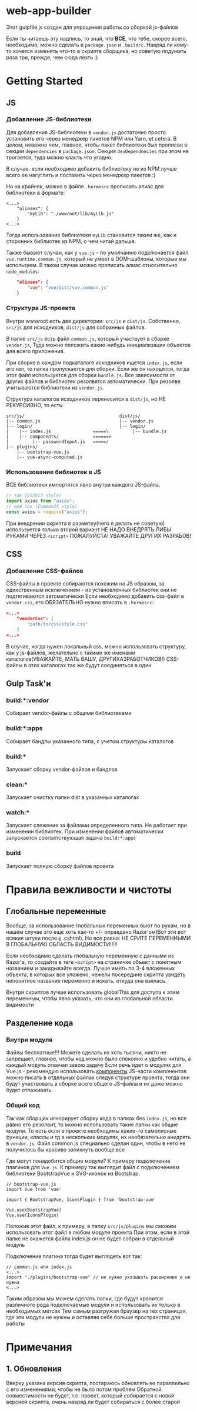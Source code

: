 # web-app-builder

Этот gulpfile.js создан для упрощения работы со сборкой js-файлов

Если ты читаешь эту надпись, то знай, что **ВСЕ**, что тебе, скорее всего, необходимо, можно сделать в `package.json` и `.buildrc`.
Навряд ли кому-то хочется изменять что-то в скрипте сборщика, но советую подумать раза три, прежде, чем сюда лезть :)

# Getting Started
## JS
### Добавление JS-библиотеки
Для добавления JS-библиотеки в `vendor.js` достаточно просто установить его через менеджер пакетов NPM или Yarn, et cetera.
В целом, неважно чем, главное, чтобы пакет библиотеки был прописан в секции `dependencies` в `package.json`.
Секция `devDependencies` при этом не трогается, туда можно класть что угодно.

В случае, если необходимо добавить библиотеку не из NPM лучше всего ее нагуглить и поставить через менеджер пакетов :)

Но на крайняк, можно в файле `.hermesrc` прописать алиас для библиотеки в формате:
```json:
<...>
    "aliases": {
        "myLib": "./wwwroot/lib/myLib.js"
    }
<...>
```

Тогда использование библиотеки `myLib` становится таким же, как и сторонних библиотек из NPM, о чем читай дальше.

Также бывают случаи, как у `vue.js` - по умолчанию подключается файл `vue.runtime.common.js`, который не умеет в DOM-шаблоны, которые мы используем.
В таком случае можно прописать алиас относительно `node_modules`:
```json
    "aliases": {
        "vue": "vue/dist/vue.common.js"
    }
```

### Структура JS-проекта
Внутри wwwroot есть две директории: `src/js` и `dist/js`. Собственно, `src/js` для исходников, `dist/js` для собранных файлов.

В папке `src/js` есть файл `common.js`, который участвует в сборке `vendor.js`, Туда можно положить какие-нибудь инициализации объектов для всего приложения.

При сборке в каждом подкаталоге исходников ищется `index.js`, если его нет, то папка пропускается для сборки.
Если же он находится, тогда этот файл используется для сборки `bundle.js`.
Все зависимости от других файлов и библиотек резолвятся автоматически.
При резолве учитываются библиотеки из `vendor.js`.

Структура каталогов исходников переносится в `dist/js`, но НЕ РЕКУРСИВНО, то есть:
```
src/js/                                    dist/js/
|-- common.js                              |-- vendor.js
|-- login/                                 |-- login/
|    |-- index.js                =====\         |-- bundle.js
|    |-- components/             ======> 
|         |-- passwordInput.js   =====/
|-- plugins/
    |-- bootstrap-vue.js
    |-- vue-async-computed.js
```

### Использование библиотек в JS
ВСЕ библиотеки импортятся явно внутри каждого JS-файла.

```index.js
// так (ES2015 style)
import axios from "axios";
// или так (CommonJS style)
const axios = require("axios");
```

При внедрении скрипта в разметку(чего я делать не советую) используется только второй вариант
НЕ НАДО ВНЕДРЯТЬ ЛИБЫ РУКАМИ ЧЕРЕЗ `<script>` ПОЖАЛУЙСТА! УВАЖАЙТЕ ДРУГИХ РАЗРАБОВ!

## CSS
### Добавление CSS-файлов
CSS-файлы в проекте собираются похожим на JS образом, за единственным исключением - из установленных библиотек они не подтягиваются автоматически
Если необходимо добавить css-файл в `vendor.css`, его ОБЯЗАТЕЛЬНО нужно вписать в `.hermesrc`:
```json
<...>
    "vendorCss": [
        "path/to/css/style.css"
    ]
<...>

```

В случае, когда нужен локальный css, можно использовать структуру, как у js-файлов, желательно с такими же именами каталогов(УВАЖАЙТЕ, МАТЬ ВАШУ, ДРУГИХАЗРАБОТЧИКОВ!)
CSS-файлы в этих каталогах так же будут соединяться в один

## Gulp Task'и
### build:*:vendor
Собирает vendor-файлы с общими библиотеками

### build:*:apps
Собирает бандлы указанного типа, с учетом структуры каталогов

### build:*
Запускает сборку vendor-файлов и бандлов

### clean:*
Запускает очистку папки dist в указанных каталогах

### watch:*
Запускает слежение за файлами определенного типа. Не работает при изменении библиотек. При изменении файлов автоматически запускается соответствующая задача `build:*:apps`

### build
Запускает полную сборку файлов проекта

# Правила вежливости и чистоты
## Глобальные переменные
Вообще, за использование глобальных переменных бьют по рукам, но в нашем случае это еще хоть как-то +/- оправдано Razor'ом(Вот эти вот всякие штуки после `@` .cshtml).
Но все равно: НЕ СРИТЕ ПЕРЕМЕННЫМИ В ГЛОБАЛЬНУЮ ОБЛАСТЬ ВИДИМОСТИ!!!!!

Если необходимо сделать глобальную переменную с данными из Razor'а, то создайте в теге `<script>` на страничке объект с понятным названием и закидывайте всегда.
Лучше иметь по 3-4 вложенных объекта, в которых все уложено, нежели посередине скрипта увидеть непонятное название переменно и искать, откуда она взялась.

Внутри скриптов лучше использовать globalThis для доступа к этим переменным, чтобы явно указать, что они из глобальной области видимости

## Разделение кода
### Внутри модуля
Файлы бесплатные!!! Можете сделать их хоть тысячи, никто не запрещает, главное, чтобы код можно было спокойно и удобно читать, а каждый модуль отвечал завою задачу
Если речь идет о модулях для Vue.js - рекомендую использовать [компоненты](https://tfs.hermesrussia.ru/DefaultCollection/Core-Repositories/_wiki/wikisore-Repositories.wiki?wikiVersion=GBwikiMaster&pagePath=%2F%D0%91%D0%B8%D0%B1%D0%BB%D0%B8%D0%BE%D1%82%D0%B5%D0%BA%D0%B8%2FVues%20%D0%BA%D0%BE%D0%BC%D0%BF%D0%BE%D0%BD%D0%B5%D0%BD%D1%82%D1%8B)
JS-части компонентов можно писать в отдельных файлах следуя структуре проекта, тогда они будут участвовать в сборке всего общего JS-файла и их даже можно будет отлаживать.

### Общий код
Так как сборщик игнорирует сборку кода в папках без `index.js`, но все равно его резолвит, то можно использовать такие папки как общие модули.
То есть если в проекте необходимы какие-то самописные функции, классы и тд в нескольких модулях, их необязательно внедрять в `vendor.js`.
Файл common.js специально сделан один, чтобы в него не получилось бы красиво запихнуть вообще все

Где могут понадобится общие модули? К примеру подключение плагинов для `Vue.js`.
К примеру так выглядит файл с подключением библиотеки BootstrapVue и SVG-иконок из Bootstrap:

```
// bootstrap-vue.js
import Vue from 'vue'

import { BootstrapVue, IconsPlugin } from 'bootstrap-vue'

Vue.use(BootstrapVue)
Vue.use(IconsPlugin)
```

Положив этот файл, к примеру, в папку `src/js/plugins` мы сможем использовать этот файл в любом модуле проекта
При этом, если в этой папке не окажется файла index.js он не будет собран в отдельный модуль

Подключение плагина тогда будет выглядеть вот так:
```
// common.js или index.js
<...>
import "./plugins/bootstrap-vue" // не нужно указывать расширение и не нужна
<...>
```

Таким образом мы можем сделать папки, где будут хранится различного рода подключаемые модули и использовать их только в необходимых метсах
Тем самым разгружая браузер на тех страницах, где эти модули не нужны и оставляя себе больше пространства для работы

# Примечания
## 1. Обновления
Вверху указана версия скрипта, постараюсь обновлять ее параллельно с его изменениями, чтобы не было потом проблем
Обратной совместимости не будет, т.е. проект, который собирается с новой версией скрипта, очень навряд ли будет собираться с более старой
